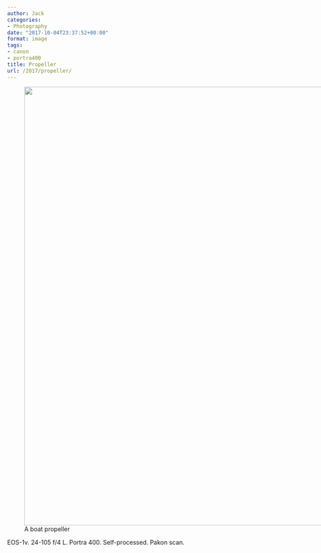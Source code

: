 ```yaml
---
author: Jack
categories:
- Photography
date: "2017-10-04T23:37:52+00:00"
format: image
tags:
- canon
- portra400
title: Propeller
url: /2017/propeller/
---
```

<figure id="attachment_55" style="width: 819px" class="wp-caption alignnone"><img class="size-full wp-image-55" src="/img/2017/10/2017-Roll-039_05-Propeller.jpg" alt="" width="819" height="1024" /><figcaption class="wp-caption-text">A boat propeller</figcaption></figure>

EOS-1v. 24-105 f/4 L. Portra 400. Self-processed. Pakon scan.